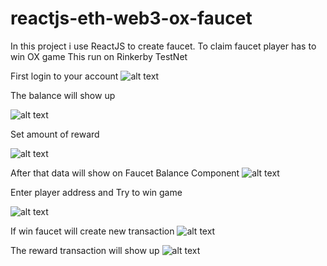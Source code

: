 # reactjs-eth-web3-ox-faucet
In this project i use ReactJS to create faucet.
To claim faucet player has to win OX game
This run on Rinkerby TestNet

First login to your account
![alt text](https://s9.postimg.org/x12lsw2kv/Image_1.png)

The balance will show up

![alt text](https://s9.postimg.org/h43tvl2an/Image_2.png)

Set amount of reward

![alt text](https://s9.postimg.org/h43tvla0f/Image_3.png)

After that data will show on Faucet Balance Component 
![alt text](https://s9.postimg.org/5ezu7ndwv/Image_4.png)

Enter player address and Try to win game

![alt text](https://s9.postimg.org/knprlezvj/Image_5.png)

If win faucet will create new transaction
![alt text](https://s9.postimg.org/6ha0q69kv/Image_6.png)

The reward transaction will show up
![alt text](https://s9.postimg.org/xrvby3k7j/Image_7.png)







